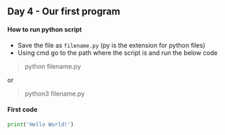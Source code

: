 ## Day 4 - Our first program

#### How to run python script

- Save the file as `filename.py` (py is the extension for python files)
- Using cmd go to the path where the script is and run the below code
> python filename.py

or

>python3 filename.py

#### First code

```python
print('Hello World!')
```